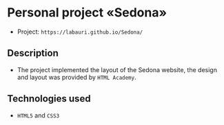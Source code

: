 # Personal project «Sedona»

* Project: `https://labauri.github.io/Sedona/` 

## Description

* The project implemented the layout of the Sedona website, the design and layout was provided by `HTML Academy`.

## Technologies used

* `HTML5` and `CSS3`